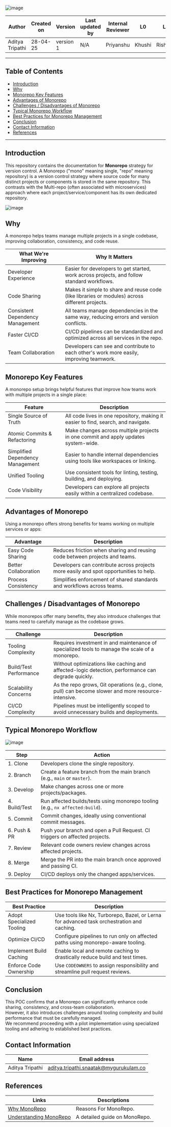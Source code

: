 ![image](https://github.com/user-attachments/assets/7a3460d3-281d-475b-b65b-21670301cca8)

| Author          | Created on | Version   | Last updated by |  Internal Reviewer | L0  | L1  | L2  |
|-----------------|------------|-----------|------------------|--------------------|-----|-----|-----|
| Aditya Tripathi | 28-04-25   | version 1 | N/A              | Priyanshu        | Khushi | Rishabh | Piyush |
---

## Table of Contents

*   [Introduction](#introduction)
*   [Why](#why)
*   [Monorepo Key Features](#monorepo-key-features)
*   [Advantages of Monorepo](#advantages-of-monorepo)
*   [Challenges / Disadvantages of Monorepo](#challenges--disadvantages-of-monorepo)
*   [Typical Monorepo Workflow](#typical-monorepo-workflow)
*   [Best Practices for Monorepo Management](#best-practices-for-monorepo-management)
*   [Conclusion](#conclusion)
*   [Contact Information](#contact-information)
*   [References](#references)
---

## Introduction

This repository contains the documentation for **Monorepo** strategy for version control. A Monorepo ("mono" meaning single, "repo" meaning repository) is a version control strategy where source code for many distinct projects or components is stored in the same repository. This contrasts with the Multi-repo (often associated with microservices) approach where each project/service/component has its own dedicated repository.

![image](https://github.com/user-attachments/assets/248febb5-e100-4c83-a2f0-11348a32142a)


## Why

A monorepo helps teams manage multiple projects in a single codebase, improving collaboration, consistency, and code reuse.

| **What We're Improving**              | **Why It Matters**                                                                 |
|--------------------------------------|-------------------------------------------------------------------------------------|
|  Developer Experience             | Easier for developers to get started, work across projects, and follow standard workflows. |
|  Code Sharing                      | Makes it simple to share and reuse code (like libraries or modules) across different projects. |
|  Consistent Dependency Management  | All teams manage dependencies in the same way, reducing errors and version conflicts. |
|  Faster CI/CD                      | CI/CD pipelines can be standardized and optimized across all services in the repo. |
|  Team Collaboration                | Developers can see and contribute to each other's work more easily, improving teamwork. |

## Monorepo Key Features

A monorepo setup brings helpful features that improve how teams work with multiple projects in a single place:

| **Feature**                    | **Description**                                                                 |
|-------------------------------|----------------------------------------------------------------------------------|
| Single Source of Truth      | All code lives in one repository, making it easier to find, search, and navigate. |
| Atomic Commits & Refactoring | Make changes across multiple projects in one commit and apply updates system-wide. |
| Simplified Dependency Management | Easier to handle internal dependencies using tools like workspaces or linking. |
| Unified Tooling            | Use consistent tools for linting, testing, building, and deploying.              |
| Code Visibility             | Developers can explore all projects easily within a centralized codebase.        |

## Advantages of Monorepo

Using a monorepo offers strong benefits for teams working on multiple services or apps:

| **Advantage**                | **Description**                                                                 |
|-----------------------------|----------------------------------------------------------------------------------|
| Easy Code Sharing         | Reduces friction when sharing and reusing code between projects and teams.       |
| Better Collaboration      | Developers can contribute across projects more easily and spot opportunities to help. |
| Process Consistency       | Simplifies enforcement of shared standards and workflows across teams.          |

## Challenges / Disadvantages of Monorepo

While monorepos offer many benefits, they also introduce challenges that teams need to carefully manage as the codebase grows.

| Challenge                  | Description                                                                                          |
|---------------------------|------------------------------------------------------------------------------------------------------|
| Tooling Complexity         | Requires investment in and maintenance of specialized tools to manage the scale of a monorepo.      |
| Build/Test Performance     | Without optimizations like caching and affected-logic detection, performance can degrade quickly.   |
| Scalability Concerns       | As the repo grows, Git operations (e.g., clone, pull) can become slower and more resource-intensive. |
| CI/CD Complexity           | Pipelines must be intelligently scoped to avoid unnecessary builds and deployments.                 |

## Typical Monorepo Workflow

![image](https://github.com/user-attachments/assets/afc4f2ac-a9ee-42be-b1db-b3837c1a6b95)


| Step         | Action                                                                                             |
|--------------|----------------------------------------------------------------------------------------------------|
| 1. Clone     | Developers clone the single repository.                                                            |
| 2. Branch    | Create a feature branch from the main branch (e.g., `main` or `master`).                           |
| 3. Develop   | Make changes across one or more projects/packages.                                                 |
| 4. Build/Test| Run affected builds/tests using monorepo tooling (e.g., `nx affected:build`).                      |
| 5. Commit    | Commit changes, ideally using conventional commit messages.                                        |
| 6. Push & PR | Push your branch and open a Pull Request. CI triggers on affected projects.                        |
| 7. Review    | Relevant code owners review changes across affected projects.                                      |
| 8. Merge     | Merge the PR into the main branch once approved and passing CI.                                    |
| 9. Deploy    | CI/CD deploys only the changed apps/services.                                                      |

## Best Practices for Monorepo Management

| Best Practice                | Description                                                                                   |
|-----------------------------|-----------------------------------------------------------------------------------------------|
| Adopt Specialized Tooling   | Use tools like Nx, Turborepo, Bazel, or Lerna for advanced task orchestration and caching.    |
| Optimize CI/CD              | Configure pipelines to run only on affected paths using monorepo-aware tooling.              |
| Implement Build Caching     | Enable local and remote caching to drastically reduce build and test times.                  |
| Enforce Code Ownership      | Use `CODEOWNERS` to assign responsibility and streamline pull request reviews.               |

## Conclusion

This POC confirms that a Monorepo can significantly enhance code sharing, consistency, and cross-team collaboration.  
However, it also introduces challenges around tooling complexity and build performance that must be carefully managed.  
We recommend proceeding with a pilot implementation using specialized tooling and adhering to established best practices.

## Contact Information

| Name         | Email address          |
|--------------|------------------------|
| Aditya Tripathi          | aditya.tripathi.snaatak@mygurukulam.co     |

## References

| Links        | Descriptions         |
|--------------|------------------------|
|   [Why MonoRepo](https://medium.com/@avicsebooks/monorepo-2edb5a67517d) | Reasons For MonoRepo. |
[Understanding MonoRepo](https://medium.com/@r.sipchenko/understanding-monorepos-ad9c4ac7b504)     |   A detailed guide on MonoRepo.   |
